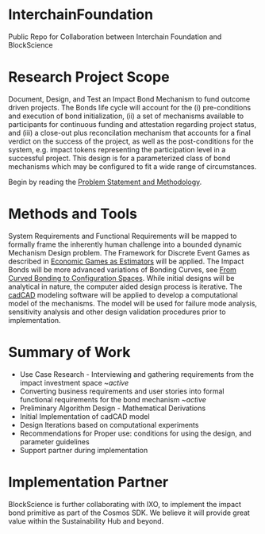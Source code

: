 # InterchainFoundation
Public Repo for Collaboration between Interchain Foundation and BlockScience

# Research Project Scope
Document, Design, and Test an Impact Bond Mechanism to fund outcome driven projects. The Bonds life cycle will account for the (i) pre-conditions and execution of bond initialization, (ii) a set of mechanisms available to participants for continuous funding and attestation regarding project status, and (iii) a close-out plus reconcilation mechanism that accounts for a final verdict on the success of the project, as well as the post-conditions for the system, e.g. impact tokens representing the participation level in a successful project. This design is for a parameterized class of bond mechanisms which may be configured to fit a wide range of circumstances.  


Begin by reading the [Problem Statement and Methodology](Paper/README.md).



# Methods and Tools
System Requirements and Functional Requirements will be mapped to formally frame the inherently human challenge into a bounded dynamic Mechanism Design problem. The Framework for Discrete Event Games as described in [Economic Games as Estimators](https://epub.wu.ac.at/7433/1/zargham_paruch_shorish.pdf) will be applied. The Impact Bonds will be more advanced variations of Bonding Curves, see [From Curved Bonding to Configuration Spaces](https://epub.wu.ac.at/7385/1/zargham_shorish_paruch.pdf). While initial designs will be analytical in nature, the computer aided design process is iterative. The [cadCAD](https://github.com/BlockScience/cadCAD/tree/master/cadCAD) modeling software will be applied to develop a computational model of the mechanisms. The model will be used for failure mode analysis, sensitivity analysis and other design validation procedures prior to implementation.

# Summary of Work
- Use Case Research - Interviewing and gathering requirements from the impact investment space ~*active*
- Converting business requirements and user stories into formal functional requirements for the bond mechanism ~*active*
- Preliminary Algorithm Design - Mathematical Derivations
- Initial Implementation of cadCAD model
- Design Iterations based on computational experiments
- Recommendations for Proper use: conditions for using the design, and parameter guidelines
- Support partner during implementation 

# Implementation Partner
BlockScience is further collaborating with IXO, to implement the impact bond primitive as part of the Cosmos SDK. We believe it will provide great value within the Sustainability Hub and beyond.
